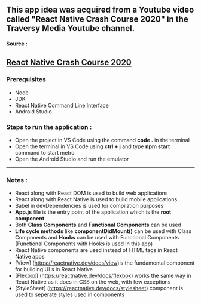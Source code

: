 ## This app idea was acquired from a Youtube video called "React Native Crash Course 2020" in the Traversy Media Youtube channel.

#### Source : 
[React Native Crash Course 2020](https://www.youtube.com/watch?v=Hf4MJH0jDb4&t=650s)
---

### Prerequisites
* Node
* JDK
* React Native Command Line Interface
* Android Studio

### Steps to run the application :
* Open the project in VS Code using the command **code .** in the terminal 
* Open the terminal in VS Code using **ctrl + j** and type **npm start** command to start metro
* Open the Android Studio and run the emulator
---

### Notes :
* React along with React DOM is used to build web applications
* React along with React Native is used to build mobile applications
* Babel in devDependencies is used for compilation purposes
* **App.js** file is the entry point of the application which is the **root component**
* Both **Class Components** and **Functional Components** can be used
* **Life cycle methods** like **componentDidMount()** can be used with Class Components and **Hooks** can be used with Functional Components (Functional Components with Hooks is used in this app)
* React Native components are used instead of HTML tags in React Native apps
* [View] (https://reactnative.dev/docs/view)is the fundamental component for building UI s in React Native
* [Flexbox] (https://reactnative.dev/docs/flexbox) works the same way in React Native as it does in CSS on the web, with few exceptions
* [StyleSheet] (https://reactnative.dev/docs/stylesheet) component is used to seperate styles used in components





    




